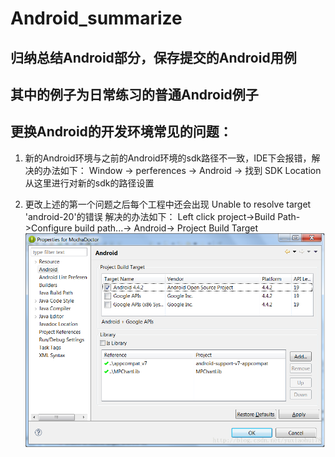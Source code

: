 # Android_summarize

## 归纳总结Android部分，保存提交的Android用例

## 其中的例子为日常练习的普通Android例子

## 更换Android的开发环境常见的问题：
  
  1. 新的Android环境与之前的Android环境的sdk路径不一致，IDE下会报错，解决的办法如下：
      Window → perferences → Android → 找到 SDK Location 从这里进行对新的sdk的路径设置

  2. 更改上述的第一个问题之后每个工程中还会出现 Unable to resolve target 'android-20'的错误
     解决的办法如下：
     Left click project->Build Path->Configure build path...-> Android-> Project Build Target
     ![](https://github.com/hohoTT/Android_summarize/blob/master/image/describe/question_two.png)

